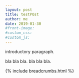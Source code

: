 ```yaml
---
layout: post
title: testPOst
author: me
date: 2019-01-30 
#front-image: 
#custom_css: 
#custom_js: 
---
```


introductory paragraph. 
  
<!-- more -->
  
bla bla bla. 
bla bla bla. 
  
{% include breadcrumbs.html %}
